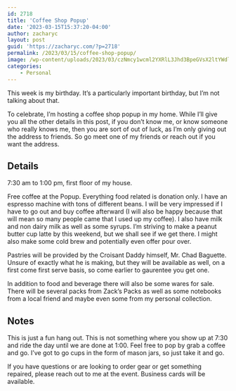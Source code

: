 ```yaml
---
id: 2718
title: 'Coffee Shop Popup'
date: '2023-03-15T15:37:20-04:00'
author: zacharyc
layout: post
guid: 'https://zacharyc.com/?p=2718'
permalink: /2023/03/15/coffee-shop-popup/
image: /wp-content/uploads/2023/03/czNmcy1wcml2YXRlL3Jhd3BpeGVsX2ltYWdlcy93ZWJzaXRlX2NvbnRlbnQvbHIvZmw0NzczMzQyNjAxMi1pbWFnZS1reWJlZXViMC5qcGc-740x430.jpg
categories:
    - Personal
---
```


This week is my birthday. It’s a particularly important birthday, but I’m not talking about that.

To celebrate, I’m hosting a coffee shop popup in my home. While I’ll give you all the other details in this post, if you don’t know me, or know someone who really knows me, then you are sort of out of luck, as I’m only giving out the address to friends. So go meet one of my friends or reach out if you want the address.

## Details

7:30 am to 1:00 pm, first floor of my house.

Free coffee at the Popup. Everything food related is donation only. I have an espresso machine with tons of different beans. I will be very impressed if I have to go out and buy coffee afterward (I will also be happy because that will mean so many people came that I used up my coffee). I also have milk and non dairy milk as well as some syrups. I’m striving to make a peanut butter cup latte by this weekend, but we shall see if we get there. I might also make some cold brew and potentially even offer pour over.

Pastries will be provided by the Croisant Daddy himself, Mr. Chad Baguette. Unsure of exactly what he is making, but they will be available as well, on a first come first serve basis, so come earlier to gaurentee you get one.

In addition to food and beverage there will also be some wares for sale. There will be several packs from Zack’s Packs as well as some notebooks from a local friend and maybe even some from my personal collection.

## Notes

This is just a fun hang out. This is not something where you show up at 7:30 and ride the day until we are done at 1:00. Feel free to pop by grab a coffee and go. I’ve got to go cups in the form of mason jars, so just take it and go.

If you have questions or are looking to order gear or get something repaired, please reach out to me at the event. Business cards will be available.
